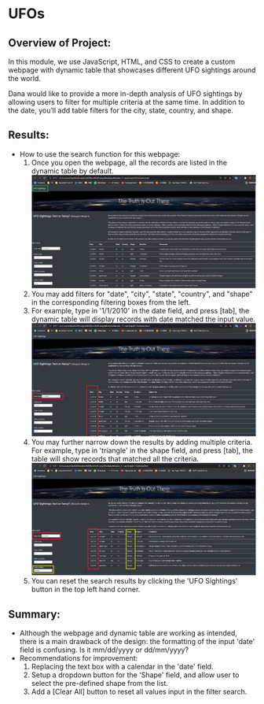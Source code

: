 # UFOs

## Overview of Project:
In this module, we use JavaScript, HTML, and CSS to create a custom webpage with dynamic table that showcases different UFO sightings around the world.

Dana would like to provide a more in-depth analysis of UFO sightings by allowing users to filter for multiple criteria at the same time. In addition to the date, you’ll add table filters for the city, state, country, and shape.

## Results:
- How to use the search function for this webpage:
    1. Once you open the webpage, all the records are listed in the dynamic table by default.
    ![Image 1](static/images/image1.jpg)
    2. You may add filters for "date", "city", "state", "country", and "shape" in the corresponding filtering boxes from the left.
    3. For example, type in '1/1/2010' in the date field, and press [tab], the dynamic table will display records with date matched the input value.
    ![Image 2](static/images/image2.jpg)
    4. You may further narrow down the results by adding multiple criteria. For example, type in 'triangle' in the shape field, and press [tab], the table will show records that matched all the criteria.
    ![Image 3](static/images/image3.jpg)
    5. You can reset the search results by clicking the 'UFO Sightings' button in the top left hand corner.

## Summary:
- Although the webpage and dynamic table are working as intended, there is a main drawback of the design: the formatting of the input 'date' field is confusing.  Is it mm/dd/yyyy or dd/mm/yyyy?
- Recommendations for improvement:
    1. Replacing the text box with a calendar in the 'date' field.
    2. Setup a dropdown button for the 'Shape' field, and allow user to select the pre-defined shape from the list.
    3. Add a [Clear All] button to reset all values input in the filter search.


